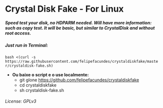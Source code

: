 # Crystal Disk Fake - For Linux
##### Speed test your disk, no HDPARM needed. Will have more information: such as copy test. It will be basic, but similar to CrystalDisk and without root access.

##### Just run in Terminal:

`bash <(curl -s https://raw.githubusercontent.com/felipefacundes/crystaldiskfake/master/crystaldisk-fake.sh)`

- **Ou baixe o script e o use localmente:**
  - git glone https://github.com/felipefacundes/crystaldiskfake
  - cd crystaldiskfake
  - sh crystaldisk-fake.sh



###### License: GPLv3
